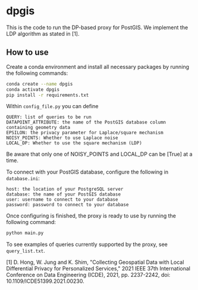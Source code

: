 # dpgis

This is the code to run the DP-based proxy for PostGIS. We implement the LDP algorithm as stated in [1].

## How to use

Create a conda environment and install all necessary packages by running the following commands:

``` bash
conda create --name dpgis
conda activate dpgis
pip install -r requirements.txt
```

Within `config_file.py` you can define

```
QUERY: list of queries to be run
DATAPOINT_ATTRIBUTE: the name of the PostGIS database column containing geometry data
EPSILON: the privacy parameter for Laplace/square mechanism
NOISY_POINTS: Whether to use Laplace noise
LOCAL_DP: Whether to use the square mechanism (LDP)
```

Be aware that only one of NOISY_POINTS and LOCAL_DP can be [True] at a time.

To connect with your PostGIS database, configure the following in `database.ini`:

```
host: the location of your PostgreSQL server
database: the name of your PostGIS database
user: username to connect to your database
password: password to connect to your database
```

Once configuring is finished, the proxy is ready to use by running the following command:

``` bash
python main.py
```

To see examples of queries currently supported by the proxy, see `query_list.txt`.

[1] D. Hong, W. Jung and K. Shim, "Collecting Geospatial Data with Local Differential Privacy for Personalized Services," 2021 IEEE 37th International Conference on Data Engineering (ICDE), 2021, pp. 2237-2242, doi: 10.1109/ICDE51399.2021.00230.